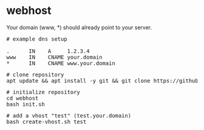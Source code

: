 # webhost

Your domain (www, *) should already point to your server.

<pre>
# example dns setup
  
.      IN    A     1.2.3.4
www    IN    CNAME your.domain
*      IN    CNAME www.your.domain
</pre>

<pre>
# clone repository
apt update && apt install -y git && git clone https://github.com/zarat/webhost
</pre>

<pre>
# initialize repository
cd webhost
bash init.sh
</pre>

<pre>
# add a vhost "test" (test.your.domain)
bash create-vhost.sh test
</pre>
